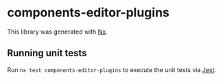 # components-editor-plugins

This library was generated with [Nx](https://nx.dev).

## Running unit tests

Run `nx test components-editor-plugins` to execute the unit tests via [Jest](https://jestjs.io).
